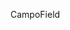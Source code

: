 <span data-ttu-id="85261-101">Campo</span><span class="sxs-lookup"><span data-stu-id="85261-101">Field</span></span>

